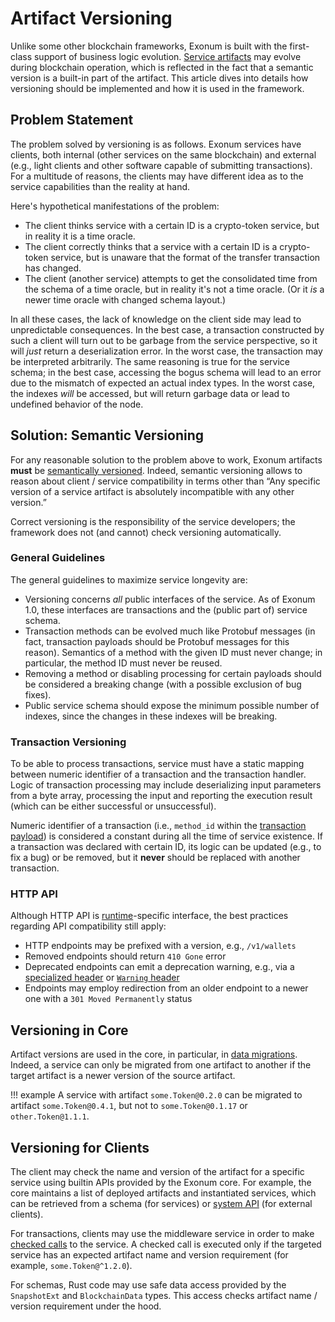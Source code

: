 # Artifact Versioning

Unlike some other blockchain frameworks, Exonum is built with
the first-class support of business logic evolution.
[Service artifacts](../architecture/services.md) may
evolve during blockchain operation, which is reflected in the
fact that a semantic version is a built-in part of the artifact.
This article dives into details how versioning should be implemented
and how it is used in the framework.

## Problem Statement

The problem solved by versioning is as follows.
Exonum services have clients, both internal (other services
on the same blockchain) and external (e.g., light clients
and other software capable of submitting transactions).
For a multitude of reasons, the clients may have
different idea as to the service capabilities than the reality at hand.

Here's hypothetical manifestations of the problem:

- The client thinks service with a certain ID is a crypto-token service,
  but in reality it is a time oracle.
- The client correctly thinks that a service with a certain ID
  is a crypto-token service, but is unaware that the format
  of the transfer transaction has changed.
- The client (another service) attempts to get the consolidated time
  from the schema of a time oracle, but in reality it's not a time oracle.
  (Or it *is* a newer time oracle with changed schema layout.)

In all these cases, the lack of knowledge on the client side may lead
to unpredictable consequences. In the best case, a transaction constructed
by such a client will turn out to be garbage from the service perspective,
so it will *just* return a deserialization error.
In the worst case, the transaction may be interpreted arbitrarily.
The same reasoning is true for the service schema; in the best case,
accessing the bogus schema will lead to an error
due to the mismatch of expected an actual index types. In the worst case,
the indexes *will* be accessed, but will return garbage data
or lead to undefined behavior of the node.

## Solution: Semantic Versioning

For any reasonable solution to the problem above to work,
Exonum artifacts **must** be [semantically versioned]. Indeed,
semantic versioning allows to reason about client / service compatibility
in terms other than “Any specific version of a service artifact
is absolutely incompatible with any other version.”

Correct versioning is the responsibility of the service developers;
the framework does not (and cannot) check versioning automatically.

### General Guidelines

The general guidelines to maximize service longevity are:

- Versioning concerns *all* public interfaces of the service.
  As of Exonum 1.0, these interfaces are transactions and the
  (public part of) service schema.
- Transaction methods can be evolved much like Protobuf messages
  (in fact, transaction payloads should be Protobuf messages
  for this reason). Semantics of a method with the given ID must
  never change; in particular, the method ID must never be reused.
- Removing a method or disabling processing for certain payloads
  should be considered a breaking change (with a possible exclusion
  of bug fixes).
- Public service schema should expose the minimum possible number
  of indexes, since the changes in these indexes will be breaking.

### Transaction Versioning

To be able to process transactions, service must have
a static mapping between numeric identifier of a transaction
and the transaction handler. Logic of transaction processing
may include deserializing input parameters from a byte array,
processing the input and reporting the execution result
(which can be either successful or unsuccessful).

Numeric identifier of a transaction (i.e., `method_id` within the
[transaction payload](../architecture/transactions.md#messages))
is considered a constant during all the time of service existence. If a transaction
was declared with certain ID, its logic can be updated (e.g., to fix a bug)
or be removed, but it **never** should be replaced with another transaction.

### HTTP API

Although HTTP API is [runtime](../glossary.md#runtime)-specific
interface, the best practices regarding API compatibility still apply:

- HTTP endpoints may be prefixed with a version, e.g., `/v1/wallets`
- Removed endpoints should return `410 Gone` error
- Deprecated endpoints can emit a deprecation warning, e.g., via
  a [specialized header][api-deprecation] or [`Warning` header][warning-header]
- Endpoints may employ redirection from an older endpoint to
  a newer one with a `301 Moved Permanently` status

## Versioning in Core

Artifact versions are used in the core, in particular,
in [data migrations](../architecture/services.md#data-migrations).
Indeed, a service can only be migrated from one artifact to another
if the target artifact is a newer version of the source artifact.

!!! example
    A service with artifact `some.Token@0.2.0` can be migrated
    to artifact `some.Token@0.4.1`, but not to `some.Token@0.1.17`
    or `other.Token@1.1.1`.

## Versioning for Clients

The client may check the name and version of the artifact for a specific service
using builtin APIs provided by the Exonum core. For example, the core maintains
a list of deployed artifacts and instantiated services, which can be retrieved
from a schema (for services) or [system API](other-services.md#system-api)
(for external clients).

For transactions, clients may use the middleware service in order to
make [checked calls](other-services.md#checked-call) to the service.
A checked call is executed only if the targeted service has an expected
artifact name and version requirement (for example, `some.Token@^1.2.0`).

For schemas, Rust code may use safe data access provided
by the `SnapshotExt` and `BlockchainData` types. This access checks
artifact name / version requirement under the hood.

[semantically versioned]: https://semver.org/
[api-deprecation]: https://tools.ietf.org/html/draft-dalal-deprecation-header-02
[warning-header]: https://developer.mozilla.org/en-US/docs/Web/HTTP/Headers/Warning